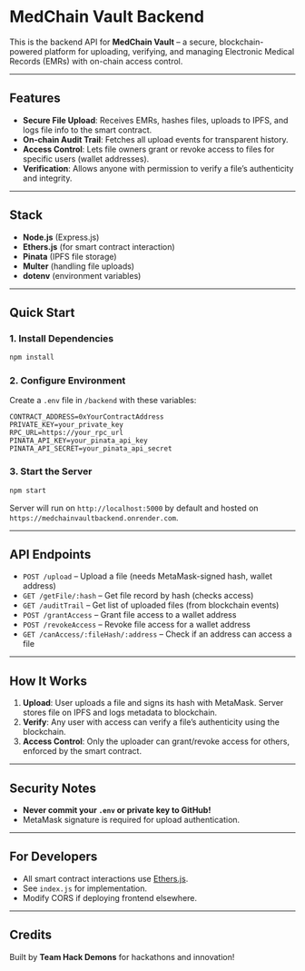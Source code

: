 
# MedChain Vault Backend

This is the backend API for **MedChain Vault** – a secure, blockchain-powered platform for uploading, verifying, and managing Electronic Medical Records (EMRs) with on-chain access control.

---

## Features

* **Secure File Upload**: Receives EMRs, hashes files, uploads to IPFS, and logs file info to the smart contract.
* **On-chain Audit Trail**: Fetches all upload events for transparent history.
* **Access Control**: Lets file owners grant or revoke access to files for specific users (wallet addresses).
* **Verification**: Allows anyone with permission to verify a file’s authenticity and integrity.

---

## Stack

* **Node.js** (Express.js)
* **Ethers.js** (for smart contract interaction)
* **Pinata** (IPFS file storage)
* **Multer** (handling file uploads)
* **dotenv** (environment variables)

---

## Quick Start

### 1. **Install Dependencies**

```bash
npm install
```

### 2. **Configure Environment**

Create a `.env` file in `/backend` with these variables:

```
CONTRACT_ADDRESS=0xYourContractAddress
PRIVATE_KEY=your_private_key
RPC_URL=https://your_rpc_url
PINATA_API_KEY=your_pinata_api_key
PINATA_API_SECRET=your_pinata_api_secret
```

### 3. **Start the Server**

```bash
npm start
```

Server will run on `http://localhost:5000` by default and hosted on `https://medchainvaultbackend.onrender.com`.

---

## API Endpoints

* `POST /upload` – Upload a file (needs MetaMask-signed hash, wallet address)
* `GET /getFile/:hash` – Get file record by hash (checks access)
* `GET /auditTrail` – Get list of uploaded files (from blockchain events)
* `POST /grantAccess` – Grant file access to a wallet address
* `POST /revokeAccess` – Revoke file access for a wallet address
* `GET /canAccess/:fileHash/:address` – Check if an address can access a file

---

## How It Works

1. **Upload**: User uploads a file and signs its hash with MetaMask. Server stores file on IPFS and logs metadata to blockchain.
2. **Verify**: Any user with access can verify a file’s authenticity using the blockchain.
3. **Access Control**: Only the uploader can grant/revoke access for others, enforced by the smart contract.

---

## Security Notes

* **Never commit your `.env` or private key to GitHub!**
* MetaMask signature is required for upload authentication.

---

## For Developers

* All smart contract interactions use [Ethers.js](https://docs.ethers.org/).
* See `index.js` for implementation.
* Modify CORS if deploying frontend elsewhere.

---

## Credits

Built by **Team Hack Demons** for hackathons and innovation!
